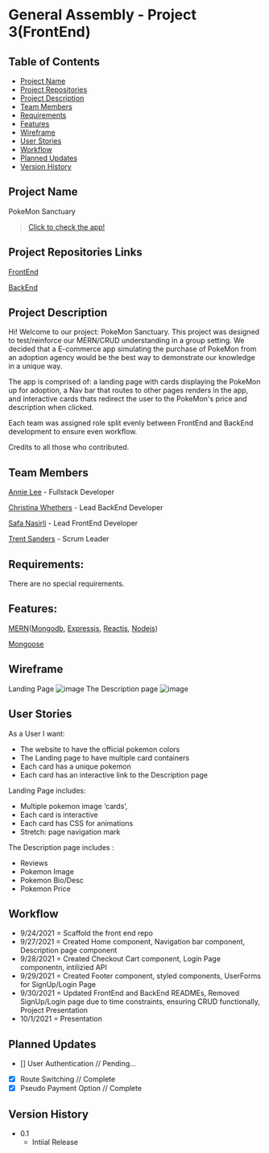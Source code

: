 # General Assembly - Project 3(FrontEnd)

## Table of Contents
* [Project Name](#project-name)
* [Project Repositories](#project-repositories-links)
* [Project Description](#project-description)
* [Team Members](#team-members)
* [Requirements](#requirements)
* [Features](#features)
* [Wireframe](#wireframe)
* [User Stories](#user-stories)
* [Workflow](#workflow)
* [Planned Updates](#planned-updates)
* [Version History](#version-history)

## Project Name
PokeMon Sanctuary
>[Click to check the app!](https://powerful-taiga-16157.herokuapp.com/)

## Project Repositories Links
[FrontEnd](https://github.com/safanasirli/pokemon-sanctuary-frontend)

[BackEnd](https://github.com/anniezoyinlee/pokemon-sanctuary-backend)

## Project Description
Hi! Welcome to our project: PokeMon Sanctuary. This project was designed to test/reinforce our MERN/CRUD understanding in a group setting. We decided that
a E-commerce app simulating the purchase of PokeMon from an adoption agency would be the best way to demonstrate our knowledge in a unique way. 

The app is comprised of: a landing page with cards displaying the PokeMon up for adoption, a Nav bar that routes to other pages renders in the app, and interactive cards
thats redirect the user to the PokeMon's price and description when clicked.

Each team was assigned role split evenly between FrontEnd and BackEnd development to ensure even workflow. 

Credits to all those who contributed.

## Team Members
[Annie Lee](https://github.com/anniezoyinlee) - Fullstack Developer

[Christina Whethers](https://github.com/Flandolly) - Lead BackEnd Developer

[Safa Nasirli](https://github.com/safanasirli) - Lead FrontEnd Developer

[Trent Sanders](https://github.com/MrGoodBurger) - Scrum Leader


## Requirements:
There are no special requirements.

## Features:
[MERN](https://www.mongodb.com/mern-stack)([Mongodb](https://www.mongodb.com/), [Expressjs](https://expressjs.com/), [Reactjs](https://reactjs.org/), [Nodejs](https://nodejs.org/en/))

[Mongoose](https://mongoosejs.com/)


## Wireframe
Landing Page
![image](https://imgur.com/sM08Abg.png)
The Description page
![image](https://imgur.com/I1eGXF7.png)

## User Stories
As a User I want:
* The website to have the official pokemon colors
* The Landing page to have multiple card containers
* Each card has a unique pokemon
* Each card has an interactive link to the Description page

Landing Page includes:
* Multiple pokemon image ‘cards’,
* Each card is interactive
* Each card has CSS for animations
* Stretch: page navigation mark

The Description page includes :
* Reviews
* Pokemon Image
* Pokemon Bio/Desc
* Pokemon Price


## Workflow
* 9/24/2021 = Scaffold the front end repo
* 9/27/2021 = Created Home component, Navigation bar component, Description page component
* 9/28/2021 = Created Checkout Cart component, Login Page componentn, intilizied API
* 9/29/2021 = Created Footer component, styled components, UserForms for SignUp/Login Page
* 9/30/2021 = Updated FrontEnd and BackEnd READMEs, Removed SignUp/Login page due to time constraints, ensuring CRUD functionally, Project Presentation 
* 10/1/2021 = Presentation

## Planned Updates
- [] User Authentication // Pending...
- [x] Route Switching // Complete
- [x] Pseudo Payment Option // Complete

## Version History
*   0.1
    * Intiial Release
